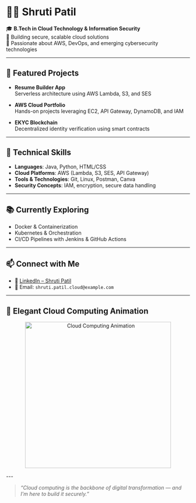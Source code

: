 # 👩‍💻 Shruti Patil

🎓 **B.Tech in Cloud Technology & Information Security**  
🔐 Building secure, scalable cloud solutions  
🚀 Passionate about AWS, DevOps, and emerging cybersecurity technologies

---

## 💼 Featured Projects

- **Resume Builder App**  
  Serverless architecture using AWS Lambda, S3, and SES

- **AWS Cloud Portfolio**  
  Hands-on projects leveraging EC2, API Gateway, DynamoDB, and IAM

- **EKYC Blockchain**  
  Decentralized identity verification using smart contracts

---

## 🧰 Technical Skills

- **Languages**: Java, Python, HTML/CSS  
- **Cloud Platforms**: AWS (Lambda, S3, SES, API Gateway)  
- **Tools & Technologies**: Git, Linux, Postman, Canva  
- **Security Concepts**: IAM, encryption, secure data handling

---

## 📚 Currently Exploring

- Docker & Containerization  
- Kubernetes & Orchestration  
- CI/CD Pipelines with Jenkins & GitHub Actions

---

## 📫 Connect with Me

- 💼 [LinkedIn – Shruti Patil](https://linkedin.com/in/shruti-cloud)  
- 📧 Email: `shruti.patil.cloud@example.com`

---

## 🎨 Elegant Cloud Computing Animation

<p align="center">
  <img src="./assets/cloud.gif" width="400" alt="Cloud Computing Animation" />
</p>
---

> _“Cloud computing is the backbone of digital transformation — and I’m here to build it securely.”_
